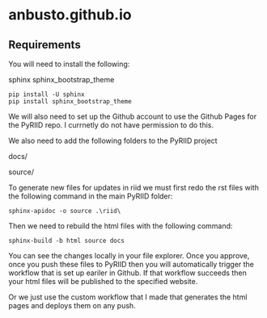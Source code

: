 # anbusto.github.io


## Requirements
You will need to install the following:

sphinx
sphinx_bootstrap_theme

```
pip install -U sphinx
pip install sphinx_bootstrap_theme      

```

We will also need to set up the Github account to use the Github Pages for the PyRIID repo.
I currnetly do not have permission to do this.

We also need to add the following folders to the PyRIID project

docs/

source/

To generate new files for updates in riid we must first redo the rst files with the following command
in the main PyRIID folder:

```
sphinx-apidoc -o source .\riid\ 
```

Then we need to rebuild the html files with the following command:

```
sphinx-build -b html source docs
```

You can see the changes locally in your file explorer. Once you approve, once you push these files to PyRIID then you will automatically trigger the workflow that is set up eariler in Github. If that workflow succeeds then your html files will be published to the specified website.

Or we just use the custom workflow that I made that generates the html pages and deploys them on any push. 


